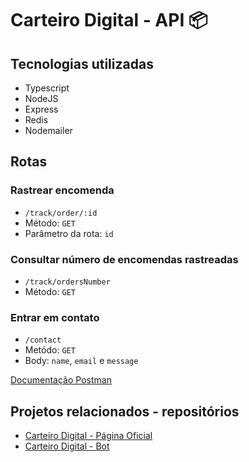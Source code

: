 # Carteiro Digital - API 📦

## Tecnologias utilizadas
- Typescript
- NodeJS
- Express
- Redis
- Nodemailer

## Rotas
### Rastrear encomenda
- `/track/order/:id`
- Método: `GET`
- Parâmetro da rota: `id`

### Consultar número de encomendas rastreadas
- `/track/ordersNumber`
- Método: `GET`

### Entrar em contato
- `/contact`
- Metódo: `GET`
- Body: `name`, `email` e `message` 

[Documentação Postman](https://documenter.getpostman.com/view/18745991/2s83YTq84G)

## Projetos relacionados - repositórios
- [Carteiro Digital - Página Oficial](https://github.com/jeancarlospaula/carteirodigital_page)
- [Carteiro Digital - Bot](https://github.com/jeancarlospaula/carteirodigital_bot)
